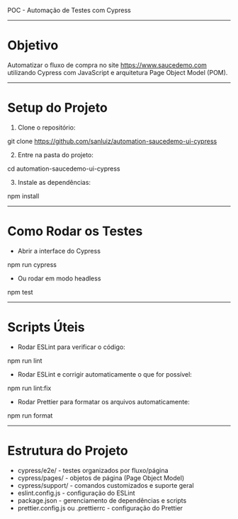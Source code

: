 POC - Automação de Testes com Cypress

---

# Objetivo

Automatizar o fluxo de compra no site https://www.saucedemo.com utilizando Cypress com JavaScript e arquitetura Page Object Model (POM).

---

# Setup do Projeto

1. Clone o repositório:

git clone https://github.com/sanluiz/automation-saucedemo-ui-cypress

2. Entre na pasta do projeto:

cd automation-saucedemo-ui-cypress

3. Instale as dependências:

npm install

---

# Como Rodar os Testes

- Abrir a interface do Cypress

npm run cypress

- Ou rodar em modo headless

npm test

---

# Scripts Úteis

- Rodar ESLint para verificar o código:

npm run lint

- Rodar ESLint e corrigir automaticamente o que for possível:

npm run lint:fix

- Rodar Prettier para formatar os arquivos automaticamente:

npm run format

---

# Estrutura do Projeto

- cypress/e2e/ - testes organizados por fluxo/página
- cypress/pages/ - objetos de página (Page Object Model)
- cypress/support/ - comandos customizados e suporte geral
- eslint.config.js - configuração do ESLint
- package.json - gerenciamento de dependências e scripts
- prettier.config.js ou .prettierrc - configuração do Prettier
